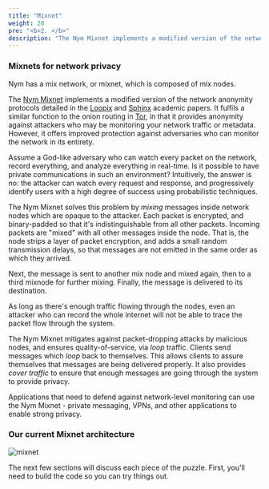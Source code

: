 ```yaml
---
title: "Mixnet"
weight: 20
pre: "<b>2. </b>"
description: "The Nym Mixnet implements a modified version of the network anonymity protocols detailed in the Loopix and Sphinx academic papers. It fulfils a similar function to the onion routing in Tor, in that it provides anonymity against attackers who may be monitoring your network traffic or metadata. However, it offers improved protection against adversaries who can monitor the network in its entirety."
---
```


### Mixnets for network privacy

Nym has a mix network, or mixnet, which is composed of mix nodes.

The [Nym Mixnet](https://github.com/nymtech/nym-mixnet) implements a modified version of the network anonymity protocols detailed in the [Loopix](https://arxiv.org/abs/1703.00536) and [Sphinx](http://www0.cs.ucl.ac.uk/staff/G.Danezis/papers/sphinx-eprint.pdf) academic papers. It fulfils a similar function to the onion routing in [Tor](https://www.torproject.org/), in that it provides anonymity against attackers who may be monitoring your network traffic or metadata. However, it offers improved protection against adversaries who can monitor the network in its entirety.

Assume a God-like adversary who can watch every packet on the network, record everything, and analyze everything in real-time. Is it possible to have private communications in such an environment? Intuitively, the answer is no: the attacker can watch every request and response, and progressively identify users with a high degree of success using probabilistic techniques.

The Nym Mixnet solves this problem by *mixing* messages inside network nodes which are opaque to the attacker. Each packet is encrypted, and binary-padded so that it's indistinguishable from all other packets. Incoming packets are "mixed" with all other messages inside the node. That is, the node strips a layer of packet encryption, and adds a small random transmission delays, so that messages are not emitted in the same order as which they arrived.

Next, the message is sent to another mix node and mixed again, then to a third mixnode for further mixing. Finally, the message is delivered to its destination.

As long as there's enough traffic flowing through the nodes, even an attacker who can record the whole internet will not be able to trace the packet flow through the system.

The Nym Mixnet mitigates against packet-dropping attacks by malicious nodes, and ensures quality-of-service, via *loop* traffic. Clients send messages which *loop* back to themselves. This allows clients to assure themselves that messages are being delivered properly. It also provides *cover traffic* to ensure that enough messages are going through the system to provide privacy.

Applications that need to defend against network-level monitoring can use the Nym Mixnet - private messaging, VPNs, and other applications to enable strong privacy.

### Our current Mixnet architecture

![mixnet](/docs/images/mixnet.png)

The next few sections will discuss each piece of the puzzle. First, you'll need to build the code so you can try things out.
